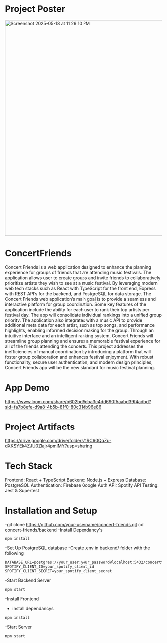 # Project Poster
<img width="693" alt="Screenshot 2025-05-18 at 11 29 10 PM" src="https://github.com/user-attachments/assets/1f298b5c-5e67-4513-a012-d4af1cba4435" />


# ConcertFriends

Concert Friends is a web application designed to enhance the planning experience for groups of friends that are attending music festivals. The application allows user to create groups and invite friends to collaboratively prioritize artists they wish to see at a music festival. By leveraging modern web tech stacks such as React with TypeScript for the front end, Express with REST API’s for the backend, and PostgreSQL for data storage. The Concert Friends web application’s main goal is to provide a seamless and interactive platform for group coordination. 
Some key features of the application include the ability for each user to rank their top artists per festival day. The app will consolidate individual rankings into a unified group priority. The application also integrates with a music API to provide additional meta data for each artist, such as top songs, and performance highlights, enabling informed decision making for the group. Through an intuitive interface and an intelligent ranking system, Concert Friends will streamline group planning and ensures a memorable festival experience for all of the friends attending the concerts. 
This project addresses the inefficiencies of manual coordination by introducing a platform that will foster group collaboration and enhances festival enjoyment. With robust functionality, secure user authentication, and modern design principles, Concert Friends app will be the new standard for  music festival planning.

# App Demo
https://www.loom.com/share/b602bd9cba3c4dd690f5aabd39f4adbd?sid=fa7b8efe-d9a8-4b5b-81f0-80c31db96e86


# Project Artifacts
https://drive.google.com/drive/folders/1RC60QqZu-dXKSYEk4ZJU0Zlajr4pmIMY?usp=sharing

# Tech Stack
Frontend: React + TypeScript
Backend: Node.js + Express
Database: PostgreSQL
Authentication: Firebase Google Auth
API: Spotify API
Testing: Jest & Supertest

# Installation and Setup
-git clone https://github.com/your-username/concert-friends.git
cd concert-friends/backend
-Install Dependancy's
```
npm install
```
-Set Up PostgreSQL database
-Create .env in backend/ folder with the following
```
DATABASE_URL=postgres://your_user:your_password@localhost:5432/concertfriends
SPOTIFY_CLIENT_ID=your_spotify_client_id
SPOTIFY_CLIENT_SECRET=your_spotify_client_secret

```
-Start Backend Server
```
npm start

```
-Install Frontend
- install dependancys
```
npm install
```
-Start Server
```
npm start
```




